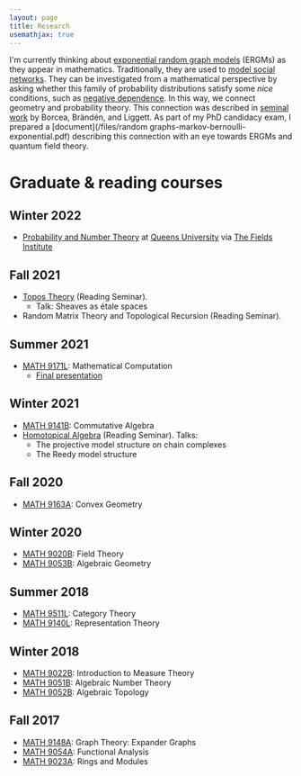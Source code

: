 ```yaml
---
layout: page
title: Research
usemathjax: true
---
```


I'm currently thinking about [exponential random graph models](https://en.wikipedia.org/wiki/Exponential_family_random_graph_models) (ERGMs) as they appear in mathematics. Traditionally, they are used to [model social networks](https://ranger.uta.edu/~chqding/cse5301/classPapers/ExponentialRandomGraph.pdf). They can be investigated from a mathematical perspective by asking whether this family of probability distributions satisfy some *nice* conditions, such as [negative dependence](https://arxiv.org/abs/math/0404095). In this way, we connect geometry and probability theory. This connection was described in [seminal work](https://arxiv.org/abs/0707.2340) by Borcea, Brändén, and Liggett. As part of my PhD candidacy exam, I prepared a [document](/files/random graphs-markov-bernoulli-exponential.pdf) describing this connection with an eye towards ERGMs and quantum field theory. 

# Graduate & reading courses
## Winter 2022
- [Probability and Number Theory](http://www.fields.utoronto.ca/activities/21-22/probability-and-numbers) at [Queens University](https://www.queensu.ca/) via [The Fields Institute](http://www.fields.utoronto.ca/describe/host-institutions/fields-institute)

## Fall 2021
- [Topos Theory](https://www.uwo.ca/math/faculty/kapulkin/seminars/topos_theory.html) (Reading Seminar). 
    - Talk: Sheaves as étale spaces
- Random Matrix Theory and Topological Recursion (Reading Seminar).

## Summer 2021
- [MATH 9171L](https://jdc.math.uwo.ca//M9171a-2021-summer/index.html): Mathematical Computation
    - [Final presentation](https://youtu.be/vRPyaeW-HNc)

## Winter 2021
- [MATH 9141B](https://www.math.uwo.ca/faculty/dhillon/teaching/CommutativeAlgebra2021.html): Commutative Algebra
- [Homotopical Algebra](https://www.math.uwo.ca/faculty/kapulkin/seminars/homotopical_algebra.html) (Reading Seminar). Talks:
    - The projective model structure on chain complexes
    - The Reedy model structure

## Fall 2020
- [MATH 9163A](http://gdenham.math.uwo.ca/class/9163/): Convex Geometry

## Winter 2020
- [MATH 9020B](https://www.math.uwo.ca/faculty/dhillon/teaching/Galois2020.html): Field Theory
- [MATH 9053B](https://www.math.uwo.ca/faculty/dhillon/teaching/AlgGeom2020.html): Algebraic Geometry

## Summer 2018
- [MATH 9511L](https://www.math.uwo.ca/faculty/kapulkin/courses/2020-9511A.html): Category Theory
- [MATH 9140L](http://jdc.math.uwo.ca/M9140a-2018-summer/index.html): Representation Theory

## Winter 2018
- [MATH 9022B](http://uwo.ca/math/faculty/adamus/teaching/4122B2018/index.html): Introduction to Measure Theory
- [MATH 9051B](http://uwo.ca/math/faculty/hall/algebraic-number-theory/s18/index.html): Algebraic Number Theory
- [MATH 9052B](http://jdc.math.uwo.ca/M9052-2018/index.html): Algebraic Topology

## Fall 2017
- [MATH 9148A](https://uwo.ca/math/faculty/hall/expander-graphs/f17/index.html): Graph Theory: Expander Graphs
- [MATH 9054A](http://www-home.math.uwo.ca/~mfranz/courses/2017_9054a/outline.pdf): Functional Analysis
- [MATH 9023A](http://www-home.math.uwo.ca/~nlemire/4123/): Rings and Modules

